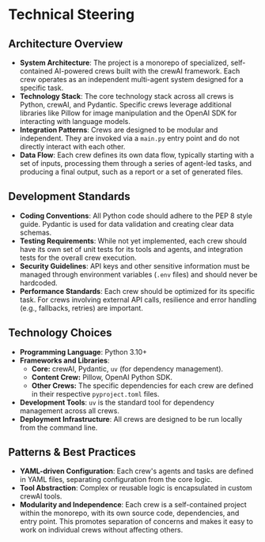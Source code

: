 # Technical Steering

## Architecture Overview
- **System Architecture**: The project is a monorepo of specialized, self-contained AI-powered crews built with the crewAI framework. Each crew operates as an independent multi-agent system designed for a specific task.
- **Technology Stack**: The core technology stack across all crews is Python, crewAI, and Pydantic. Specific crews leverage additional libraries like Pillow for image manipulation and the OpenAI SDK for interacting with language models.
- **Integration Patterns**: Crews are designed to be modular and independent. They are invoked via a `main.py` entry point and do not directly interact with each other.
- **Data Flow**: Each crew defines its own data flow, typically starting with a set of inputs, processing them through a series of agent-led tasks, and producing a final output, such as a report or a set of generated files.

## Development Standards
- **Coding Conventions**: All Python code should adhere to the PEP 8 style guide. Pydantic is used for data validation and creating clear data schemas.
- **Testing Requirements**: While not yet implemented, each crew should have its own set of unit tests for its tools and agents, and integration tests for the overall crew execution.
- **Security Guidelines**: API keys and other sensitive information must be managed through environment variables (`.env` files) and should never be hardcoded.
- **Performance Standards**: Each crew should be optimized for its specific task. For crews involving external API calls, resilience and error handling (e.g., fallbacks, retries) are important.

## Technology Choices
- **Programming Language**: Python 3.10+
- **Frameworks and Libraries**: 
  - **Core:** crewAI, Pydantic, `uv` (for dependency management).
  - **Content Crew:** Pillow, OpenAI Python SDK.
  - **Other Crews:** The specific dependencies for each crew are defined in their respective `pyproject.toml` files.
- **Development Tools**: `uv` is the standard tool for dependency management across all crews.
- **Deployment Infrastructure**: All crews are designed to be run locally from the command line.

## Patterns & Best Practices
- **YAML-driven Configuration**: Each crew's agents and tasks are defined in YAML files, separating configuration from the core logic.
- **Tool Abstraction**: Complex or reusable logic is encapsulated in custom crewAI tools.
- **Modularity and Independence**: Each crew is a self-contained project within the monorepo, with its own source code, dependencies, and entry point. This promotes separation of concerns and makes it easy to work on individual crews without affecting others.